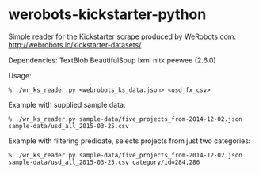 # werobots-kickstarter-python
Simple reader for the Kickstarter scrape produced by WeRobots.com: http://webrobots.io/kickstarter-datasets/

Dependencies:
    TextBlob
    BeautifulSoup
    lxml
    nltk
    peewee (2.6.0)

Usage:

    % ./wr_ks_reader.py <webrobots_ks_data.json> <usd_fx_csv>

Example with supplied sample data:

    % ./wr_ks_reader.py sample-data/five_projects_from-2014-12-02.json sample-data/usd_all_2015-03-25.csv

Example with filtering predicate, selects projects from just two categories:

    % ./wr_ks_reader.py sample-data/five_projects_from-2014-12-02.json sample-data/usd_all_2015-03-25.csv category/id=284,286

